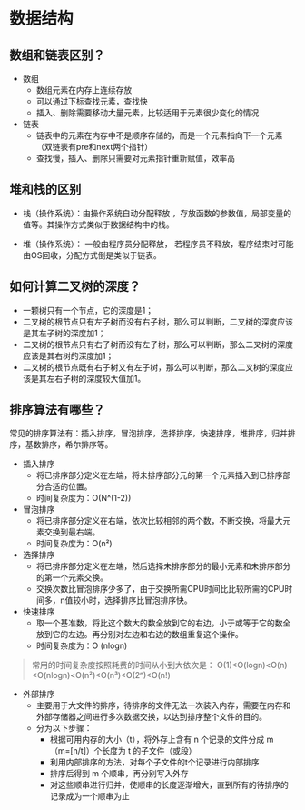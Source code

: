 # 数据结构

## 数组和链表区别？

- 数组
	- 数组元素在内存上连续存放
	- 可以通过下标查找元素，查找快
	- 插入、删除需要移动大量元素，比较适用于元素很少变化的情况
- 链表
	- 链表中的元素在内存中不是顺序存储的，而是一个元素指向下一个元素（双链表有pre和next两个指针）
	- 查找慢，插入、删除只需要对元素指针重新赋值，效率高

## 堆和栈的区别

- 栈（操作系统）：由操作系统自动分配释放 ，存放函数的参数值，局部变量的值等。其操作方式类似于数据结构中的栈。

- 堆（操作系统）： 一般由程序员分配释放， 若程序员不释放，程序结束时可能由OS回收，分配方式倒是类似于链表。

## 如何计算二叉树的深度？

- 一颗树只有一个节点，它的深度是1；
- 二叉树的根节点只有左子树而没有右子树，那么可以判断，二叉树的深度应该是其左子树的深度加1；
- 二叉树的根节点只有右子树而没有左子树，那么可以判断，那么二叉树的深度应该是其右树的深度加1；
- 二叉树的根节点既有右子树又有左子树，那么可以判断，那么二叉树的深度应该是其左右子树的深度较大值加1。

## 排序算法有哪些？

常见的排序算法有：插入排序，冒泡排序，选择排序，快速排序，堆排序，归并排序，基数排序，希尔排序等。

- 插入排序
	- 将已排序部分定义在左端，将未排序部分元的第一个元素插入到已排序部分合适的位置。
	- 时间复杂度为：O(N^(1-2))
- 冒泡排序
	- 将已排序部分定义在右端，依次比较相邻的两个数，不断交换，将最大元素交换到最右端。
	- 时间复杂度为：O(n²)
- 选择排序
	- 将已排序部分定义在左端，然后选择未排序部分的最小元素和未排序部分的第一个元素交换。
	- 交换次数比冒泡排序少多了，由于交换所需CPU时间比比较所需的CPU时间多，n值较小时，选择排序比冒泡排序快。
- 快速排序
	- 取一个基准数，将比这个数大的数全放到它的右边，小于或等于它的数全放到它的左边。再分别对左边和右边的数组重复这个操作。
	- 时间复杂度为：O (nlogn) 

> 常用的时间复杂度按照耗费的时间从小到大依次是：
> O(1)<O(logn)<O(n)<O(nlogn)<O(n²)<O(n³)<O(2ⁿ)<O(n!) 

-  外部排序
	- 主要用于大文件的排序，待排序的文件无法一次装入内存，需要在内存和外部存储器之间进行多次数据交换，以达到排序整个文件的目的。
	- 分为以下步骤：
		- 根据可用内存的大小（t），将外存上含有 n 个记录的文件分成 m （m=[n/t]）个长度为 t 的子文件（或段）
		- 利用内部排序的方法，对每个子文件的t个记录进行内部排序
		- 排序后得到 m 个顺串，再分别写入外存
		- 对这些顺串进行归并，使顺串的长度逐渐增大，直到所有的待排序的记录成为一个顺串为止